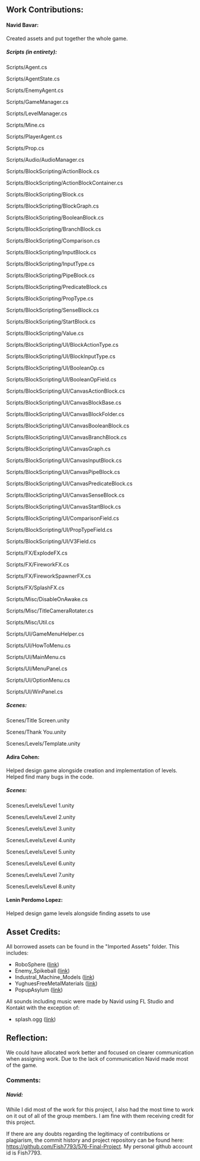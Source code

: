 ## Work Contributions:

#### Navid Bavar:
Created assets and put together the whole game.

##### Scripts (in entirety):
Scripts/Agent.cs

Scripts/AgentState.cs

Scripts/EnemyAgent.cs

Scripts/GameManager.cs

Scripts/LevelManager.cs

Scripts/Mine.cs

Scripts/PlayerAgent.cs

Scripts/Prop.cs

Scripts/Audio/AudioManager.cs

Scripts/BlockScripting/ActionBlock.cs

Scripts/BlockScripting/ActionBlockContainer.cs

Scripts/BlockScripting/Block.cs

Scripts/BlockScripting/BlockGraph.cs

Scripts/BlockScripting/BooleanBlock.cs

Scripts/BlockScripting/BranchBlock.cs

Scripts/BlockScripting/Comparison.cs

Scripts/BlockScripting/InputBlock.cs

Scripts/BlockScripting/InputType.cs

Scripts/BlockScripting/PipeBlock.cs

Scripts/BlockScripting/PredicateBlock.cs

Scripts/BlockScripting/PropType.cs

Scripts/BlockScripting/SenseBlock.cs

Scripts/BlockScripting/StartBlock.cs

Scripts/BlockScripting/Value.cs

Scripts/BlockScripting/UI/BlockActionType.cs

Scripts/BlockScripting/UI/BlockInputType.cs

Scripts/BlockScripting/UI/BooleanOp.cs

Scripts/BlockScripting/UI/BooleanOpField.cs

Scripts/BlockScripting/UI/CanvasActionBlock.cs

Scripts/BlockScripting/UI/CanvasBlockBase.cs

Scripts/BlockScripting/UI/CanvasBlockFolder.cs

Scripts/BlockScripting/UI/CanvasBooleanBlock.cs

Scripts/BlockScripting/UI/CanvasBranchBlock.cs

Scripts/BlockScripting/UI/CanvasGraph.cs

Scripts/BlockScripting/UI/CanvasInputBlock.cs

Scripts/BlockScripting/UI/CanvasPipeBlock.cs

Scripts/BlockScripting/UI/CanvasPredicateBlock.cs

Scripts/BlockScripting/UI/CanvasSenseBlock.cs

Scripts/BlockScripting/UI/CanvasStartBlock.cs

Scripts/BlockScripting/UI/ComparisonField.cs

Scripts/BlockScripting/UI/PropTypeField.cs

Scripts/BlockScripting/UI/V3Field.cs

Scripts/FX/ExplodeFX.cs

Scripts/FX/FireworkFX.cs

Scripts/FX/FireworkSpawnerFX.cs

Scripts/FX/SplashFX.cs

Scripts/Misc/DisableOnAwake.cs

Scripts/Misc/TitleCameraRotater.cs

Scripts/Misc/Util.cs

Scripts/UI/GameMenuHelper.cs

Scripts/UI/HowToMenu.cs

Scripts/UI/MainMenu.cs

Scripts/UI/MenuPanel.cs

Scripts/UI/OptionMenu.cs

Scripts/UI/WinPanel.cs


##### Scenes:
Scenes/Title Screen.unity

Scenes/Thank You.unity

Scenes/Levels/Template.unity



#### Adira Cohen:
Helped design game alongside creation and implementation of levels. Helped find many bugs in the code.

##### Scenes:
Scenes/Levels/Level 1.unity

Scenes/Levels/Level 2.unity

Scenes/Levels/Level 3.unity

Scenes/Levels/Level 4.unity

Scenes/Levels/Level 5.unity

Scenes/Levels/Level 6.unity

Scenes/Levels/Level 7.unity

Scenes/Levels/Level 8.unity



#### Lenin Perdomo Lopez:
Helped design game levels alongside finding assets to use


## Asset Credits:
All borrowed assets can be found in the "Imported Assets" folder.
This includes:
* RoboSphere ([link](https://assetstore.unity.com/packages/3d/characters/robots/robot-sphere-136226))
* Enemy_Spikeball ([link](https://assetstore.unity.com/packages/3d/vehicles/space/shoot-em-up-enemy-spikeball-116938))
* Industral_Machine_Models ([link](https://assetstore.unity.com/packages/3d/environments/industrial/industrial-machine-models-66217))
* YughuesFreeMetalMaterials ([link](https://assetstore.unity.com/packages/2d/textures-materials/metals/yughues-free-metal-materials-12949))
* PopupAsylum ([link](https://assetstore.unity.com/packages/3d/characters/robots/scifi-enemies-and-vehicles-15159))

All sounds including music were made by Navid using FL Studio and Kontakt with the exception of:
* splash.ogg ([link](https://www.fesliyanstudios.com/royalty-free-sound-effects-download/water-splashing-20))


## Reflection:
We could have allocated work better and focused on clearer communication when assigning work. Due to the lack of communication Navid made most of the game.


### Comments:

##### Navid:
While I did most of the work for this project, I also had the most time to work on it out of all of the group members. I am fine with them receiving credit for this project.

If there are any doubts regarding the legitimacy of contributions or plagiarism, the commit history and project repository can be found here:  https://github.com/Fish7793/576-Final-Project. 
My personal github account id is Fish7793.
